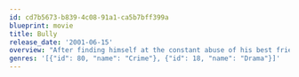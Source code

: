 ```yaml
---
id: cd7b5673-b839-4c08-91a1-ca5b7bff399a
blueprint: movie
title: Bully
release_date: '2001-06-15'
overview: "After finding himself at the constant abuse of his best friend Bobby, Marty has become fed up with his friend's twisted ways. His girlfriend, a victim of Bobby's often cruel ways, couldn't agree more and they strategize murdering Bobby."
genres: '[{"id": 80, "name": "Crime"}, {"id": 18, "name": "Drama"}]'
---
```

